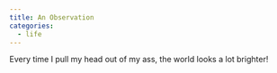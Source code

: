 ```yaml
---
title: An Observation
categories:
  - life
---
```

Every time
I pull my head
out of my ass,
the world
looks a lot brighter!
